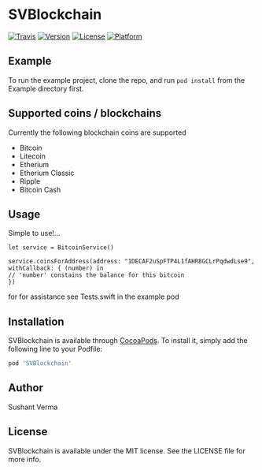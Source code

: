 # SVBlockchain

[![Travis](https://img.shields.io/travis/sushant40/SVBlockchain.svg?style=plastic)](https://travis-ci.org/sushant40/SVBlockchain)
[![Version](https://img.shields.io/cocoapods/v/SVBlockchain.svg?style=flat)](http://cocoapods.org/pods/SVBlockchain)
[![License](https://img.shields.io/cocoapods/l/SVBlockchain.svg?style=flat)](http://cocoapods.org/pods/SVBlockchain)
[![Platform](https://img.shields.io/cocoapods/p/SVBlockchain.svg?style=flat)](http://cocoapods.org/pods/SVBlockchain)

## Example

To run the example project, clone the repo, and run `pod install` from the Example directory first.

## Supported coins / blockchains
Currently the following blockchain coins are supported

- Bitcoin
- Litecoin
- Etherium
- Etherium Classic
- Ripple
- Bitcoin Cash

## Usage

Simple to use!...

```
let service = BitcoinService()

service.coinsForAddress(address: "1DECAF2uSpFTP4L1fAHR8GCLrPqdwdLse9", withCallback: { (number) in
// 'number' constains the balance for this bitcoin
})
```

for for assistance see Tests.swift in the example pod

## Installation

SVBlockchain is available through [CocoaPods](http://cocoapods.org). To install
it, simply add the following line to your Podfile:

```ruby
pod 'SVBlockchain'
```

## Author

Sushant Verma

## License

SVBlockchain is available under the MIT license. See the LICENSE file for more info.

